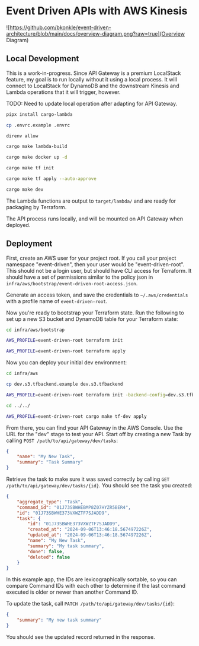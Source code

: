 # Event Driven APIs with AWS Kinesis

![https://github.com/bkonkle/event-driven-architecture/blob/main/docs/overview-diagram.png?raw=true](Overview Diagram)

## Local Development

This is a work-in-progress. Since API Gateway is a premium LocalStack feature, my goal is to run locally without it using a local process. It will connect to LocalStack for DynamoDB and the downstream Kinesis and Lambda operations that it will trigger, however.

TODO: Need to update local operation after adapting for API Gateway.

```sh
pipx install cargo-lambda

cp .envrc.example .envrc

direnv allow

cargo make lambda-build

cargo make docker up -d

cargo make tf init

cargo make tf apply --auto-approve

cargo make dev
```

The Lambda functions are output to `target/lambda/` and are ready for packaging by Terraform.

The API process runs locally, and will be mounted on API Gateway when deployed.

## Deployment

First, create an AWS user for your project root. If you call your project namespace "event-driven", then your user would be "event-driven-root". This should not be a login user, but should have CLI access for Terraform. It should have a set of permissions similar to the policy json in `infra/aws/bootstrap/event-driven-root-access.json`.

Generate an access token, and save the credentials to `~/.aws/credentials` with a profile name of `event-driven-root`.

Now you're ready to bootstrap your Terraform state. Run the following to set up a new S3 bucket and DynamoDB table for your Terraform state:

```sh
cd infra/aws/bootstrap

AWS_PROFILE=event-driven-root terraform init

AWS_PROFILE=event-driven-root terraform apply
```

Now you can deploy your initial dev environment:

```sh
cd infra/aws

cp dev.s3.tfbackend.example dev.s3.tfbackend

AWS_PROFILE=event-driven-root terraform init -backend-config=dev.s3.tfbackend

cd ../../

AWS_PROFILE=event-driven-root cargo make tf-dev apply
```

From there, you can find your API Gateway in the AWS Console. Use the URL for the "dev" stage to test your API. Start off by creating a new Task by calling `POST /path/to/api/gateway/dev/tasks`:

```json
{
    "name": "My New Task",
    "summary": "Task Summary"
}
```

Retrieve the task to make sure it was saved correctly by calling `GET /path/to/api/gateway/dev/tasks/{id}`. You should see the task you created:

```json
{
    "aggregate_type": "Task",
    "command_id": "01J73SBWHEBMP8Z07HYZR5BER4",
    "id": "01J73SBWHE373VXWZTF7SJADD9",
    "task": {
        "id": "01J73SBWHE373VXWZTF7SJADD9",
        "created_at": "2024-09-06T13:46:18.567497226Z",
        "updated_at": "2024-09-06T13:46:18.567497226Z",
        "name": "My New Task",
        "summary": "My task summary",
        "done": false,
        "deleted": false
    }
}
```

In this example app, the IDs are lexicographically sortable, so you can compare Command IDs with each other to determine if the last command executed is older or newer than another Command ID.

To update the task, call `PATCH /path/to/api/gateway/dev/tasks/{id}`:

```json
{
    "summary": "My new task summary"
}
```

You should see the updated record returned in the response.
